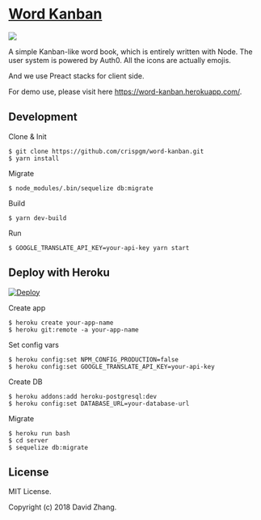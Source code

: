 # [Word Kanban](https://word-kanban.herokuapp.com/)

[![](https://api.travis-ci.org/crispgm/word-kanban.svg?branch=master)](https://travis-ci.org/crispgm/word-kanban)

A simple Kanban-like word book, which is entirely written with Node. The user system is powered by Auth0. All the icons are actually emojis.

And we use Preact stacks for client side.

For demo use, please visit here <https://word-kanban.herokuapp.com/>.

## Development

Clone & Init

```
$ git clone https://github.com/crispgm/word-kanban.git
$ yarn install
```

Migrate

```
$ node_modules/.bin/sequelize db:migrate
```

Build

```
$ yarn dev-build
```

Run

```
$ GOOGLE_TRANSLATE_API_KEY=your-api-key yarn start
```

## Deploy with Heroku

[![Deploy](https://www.herokucdn.com/deploy/button.svg)](https://heroku.com/deploy?template=https://github.com/crispgm/word-kanban)

Create app

```
$ heroku create your-app-name
$ heroku git:remote -a your-app-name
```

Set config vars

```
$ heroku config:set NPM_CONFIG_PRODUCTION=false
$ heroku config:set GOOGLE_TRANSLATE_API_KEY=your-api-key
```

Create DB

```
$ heroku addons:add heroku-postgresql:dev
$ heroku config:set DATABASE_URL=your-database-url
```

Migrate

```
$ heroku run bash
$ cd server
$ sequelize db:migrate
```

## License

MIT License.

Copyright (c) 2018 David Zhang.
